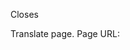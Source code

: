 <!--

Thank you for the PR! Contributors like you keep React awesome!

Please see the Contribution Guide for guidelines:

https://github.com/reactjs/react.dev/blob/main/CONTRIBUTING.md

If your PR references an existing issue, please add the issue number below

-->

Closes <!-- mention the issue that you're trying to close with this PR -->

Translate <!-- mention the page title that you're translating --> page.
Page URL: <!-- mention the URL to the page that you're translating -->

